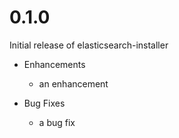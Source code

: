# 0.1.0

Initial release of elasticsearch-installer

* Enhancements
  * an enhancement

* Bug Fixes
  * a bug fix
